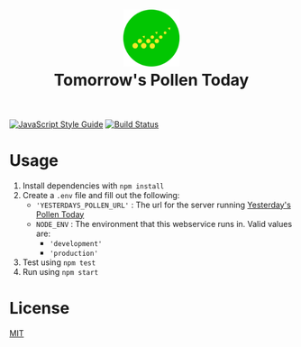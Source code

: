 <h1 align="center">
  <a href="https://tomorrowspollen.today">
    <img src="/public/images/logo.svg" width="20%" alt="Tomorrow's Pollen Today">
  </a>
  <br>
  Tomorrow's Pollen Today
  <br>
  <br>
</h1>

[![JavaScript Style Guide](https://img.shields.io/badge/code%20style-standard-brightgreen.svg)](http://standardjs.com/)
[![Build Status](https://travis-ci.org/Tomorrows-pollen-today/tomorrows-pollen-today.svg?branch=master)](https://travis-ci.org/Tomorrows-pollen-today/tomorrows-pollen-today)

# Usage

1. Install dependencies with `npm install`
2. Create a `.env` file and fill out the following:
   * `'YESTERDAYS_POLLEN_URL'` : The url for the server running [Yesterday's Pollen Today](https://github.com/Tomorrows-pollen-today/yesterdays-pollen-today/)
   * `NODE_ENV` : The environment that this webservice runs in. Valid values are:
     * `'development'`
     * `'production'`
3. Test using `npm test`
4. Run using `npm start`

# License

[MIT](/LICENSE)

